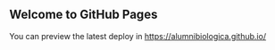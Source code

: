 ## Welcome to GitHub Pages

You can preview the latest deploy in https://alumnibiologica.github.io/



